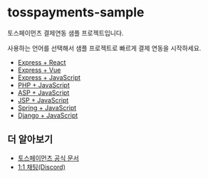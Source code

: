 # tosspayments-sample

토스페이먼츠 결제연동 샘플 프로젝트입니다.

사용하는 언어를 선택해서 샘플 프로젝트로 빠르게 결제 연동을 시작하세요.

- [Express + React](https://github.com/tosspayments/tosspayments-sample/tree/main/express-react)
- [Express + Vue](https://github.com/tosspayments/tosspayments-sample/tree/main/express-vue)
- [Express + JavaScript](https://github.com/tosspayments/tosspayments-sample/tree/main/express-javascript)
- [PHP + JavaScript](https://github.com/tosspayments/tosspayments-sample/tree/main/asp-javascript)
- [ASP + JavaScript](https://github.com/tosspayments/tosspayments-sample/tree/main/php-javascript)
- [JSP + JavaScript](https://github.com/tosspayments/tosspayments-sample/tree/main/jsp-javascript)
- [Spring + JavaScript](https://github.com/tosspayments/tosspayments-sample/tree/main/spring-javascript)
- [Django + JavaScript](https://github.com/tosspayments/tosspayments-sample/tree/main/django-javascript)

## 더 알아보기

- [토스페이먼츠 공식 문서](https://docs.tosspayments.com/guides/v2/get-started)
- [1:1 채팅(Discord)](https://discord.com/invite/VdkfJnknD9)

